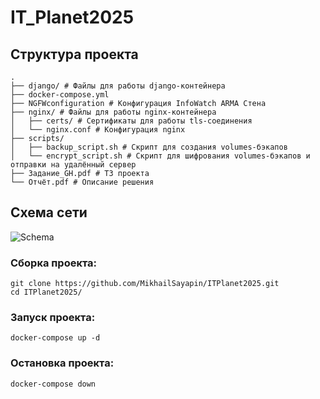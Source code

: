 # IT_Planet2025
## Структура проекта
```
.
├── django/ # Файлы для работы django-контейнера
├── docker-compose.yml
├── NGFWconfiguration # Конфигурация InfoWatch ARMA Стена
├── nginx/ # Файлы для работы nginx-контейнера
│   ├── certs/ # Сертификаты для работы tls-соединения
│   └── nginx.conf # Конфигурация nginx
├── scripts/ 
│   ├── backup_script.sh # Скрипт для создания volumes-бэкапов
│   └── encrypt_script.sh # Скрипт для шифрования volumes-бэкапов и отправки на удалённый сервер
├── Задание_GH.pdf # ТЗ проекта
└── Отчёт.pdf # Описание решения
```
## Схема сети
![Schema](https://github.com/user-attachments/assets/5053da37-a82a-4954-8448-5117aa38e4b2)
### Сборка проекта:
```
git clone https://github.com/MikhailSayapin/ITPlanet2025.git
cd ITPlanet2025/
```
### Запуск проекта:
`docker-compose up -d`
### Остановка проекта:
`docker-compose down`
